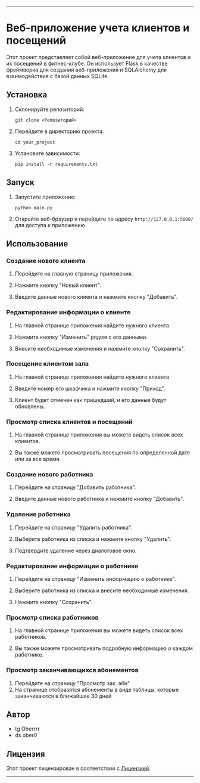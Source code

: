 
---

# Веб-приложение учета клиентов и посещений

Этот проект представляет собой веб-приложение для учета клиентов и их посещений в фитнес-клубе. Он использует Flask в качестве фреймворка для создания веб-приложения и SQLAlchemy для взаимодействия с базой данных SQLite.

## Установка

1. Склонируйте репозиторий:

    ```
    git clone <Репозиторий>
    ```

2. Перейдите в директорию проекта:

    ```
    cd your_project
    ```

3. Установите зависимости:

    ```
    pip install -r requirements.txt
    ```

## Запуск

1. Запустите приложение:

    ```
    python main.py
    ```

2. Откройте веб-браузер и перейдите по адресу `http://127.0.0.1:5000/` для доступа к приложению.

## Использование

### Создание нового клиента

1. Перейдите на главную страницу приложения.

2. Нажмите кнопку "Новый клиент".

3. Введите данные нового клиента и нажмите кнопку "Добавить".

### Редактирование информации о клиенте

1. На главной странице приложения найдите нужного клиента.

2. Нажмите кнопку "Изменить" рядом с его данными.

3. Внесите необходимые изменения и нажмите кнопку "Сохранить".

### Посещение клиентом зала

1. На главной странице приложения найдите нужного клиента.

2. Введите номер его шкафчика и нажмите кнопку "Приход".

3. Клиент будет отмечен как пришедший, и его данные будут обновлены.

### Просмотр списка клиентов и посещений

1. На главной странице приложения вы можете видеть список всех клиентов.

2. Вы также можете просматривать посещения по определенной дате или за все время.

### Создание нового работника

1. Перейдите на страницу "Добавить работника".

2. Введите данные нового работника и нажмите кнопку "Добавить".

### Удаление работника

1. Перейдите на страницу "Удалить работника".

2. Выберите работника из списка и нажмите кнопку "Удалить".

3. Подтвердите удаление через диалоговое окно.

### Редактирование информации о работнике

1. Перейдите на страницу "Изменить информацию о работнике".

2. Выберите работника из списка и внесите необходимые изменения.

3. Нажмите кнопку "Сохранить".

### Просмотр списка работников

1. На главной странице приложения вы можете видеть список всех работников.

2. Вы также можете просматривать подробную информацию о каждом работнике.

### Просмотр заканчивающихся абонементов

1. Перейдите на страницу "Просмотр зак. абн".
2. На странице отобразятся абонементы в виде таблицы, которые заканчиваются в ближайшие 30 дней

## Автор

- tg Oberrrr
- ds ober0

## Лицензия

Этот проект лицензирован в соответствии с [Лицензией](LICENSE.ru).

---
